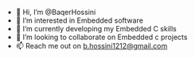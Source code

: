 - 👋 Hi, I’m @BaqerHossini
- 👀 I’m interested in Embedded software 
- 🌱 I’m currently developing my Embedded C skills 
- 💞️ I’m looking to collaborate on Embedded c projects
- 📫 Reach me out on b.hossini1212@gmail.com 

<!---
BaqerHossini/BaqerHossini is a ✨ special ✨ repository because its `README.md` (this file) appears on your GitHub profile.
You can click the Preview link to take a look at your changes.
--->
